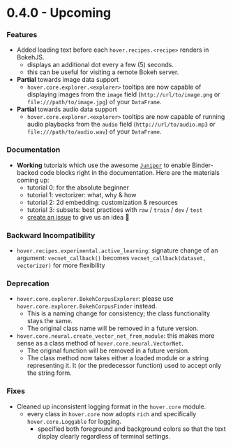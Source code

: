 0.4.0 - Upcoming
==================

### Features

-   Added loading text before each `hover.recipes.<recipe>` renders in BokehJS.
    -   displays an additional dot every a few (5) seconds.
    -   this can be useful for visiting a remote Bokeh server.
-   **Partial** towards image data support
    -   `hover.core.explorer.<explorer>` tooltips are now capable of displaying images from the `image` field (`http://url/to/image.png` or `file:///path/to/image.jpg`) of your `DataFrame`.
-   **Partial** towards audio data support
    -   `hover.core.explorer.<explorer>` tooltips are now capable of running audio playbacks from the `audio` field (`http://url/to/audio.mp3` or `file:///path/to/audio.wav`) of your `DataFrame`.

### Documentation

-   **Working** tutorials which use the awesome [`Juniper`](https://github.com/ines/juniper) to enable Binder-backed code blocks right in the documentation. Here are the materials coming up:
    -   tutorial 0: for the absolute beginner
    -   tutorial 1: vectorizer: what, why & how
    -   tutorial 2: 2d embedding: customization & resources
    -   tutorial 3: subsets: best practices with `raw` / `train` / `dev` / `test`
    -   [create an issue](https://github.com/phurwicz/hover/issues/new) to give us an idea :hugs:

### Backward Incompatibility

-   `hover.recipes.experimental.active_learning`: signature change of an argument: `vecnet_callback()` becomes `vecnet_callback(dataset, vectorizer)` for more flexibility

### Deprecation

-   `hover.core.explorer.BokehCorpusExplorer`: please use `hover.core.explorer.BokehCorpusFinder` instead.
    -   This is a naming change for consistency; the class functionality stays the same.
    -   The original class name will be removed in a future version.
-   `hover.core.neural.create_vector_net_from_module`: this makes more sense as a class method of `hover.core.neural.VectorNet`.
    -   The original function will be removed in a future version.
    -   The class method now takes either a loaded module or a string representing it. It (or the predecessor function) used to accept only the string form.

### Fixes

-   Cleaned up inconsistent logging format in the `hover.core` module.
    -   every class in `hover.core` now adopts `rich` and specifically `hover.core.Loggable` for logging.
        -   specified both foreground and background colors so that the text display clearly regardless of terminal settings.
